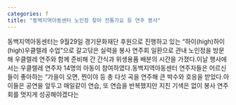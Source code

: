 ```yaml
---
categories: f
title: "동백지역아동센터 노인정 찾아 전통가요 등 연주 봉사"
---
```

동백지역아동센터는 9월29일 경기문화재단 후원으로 진행하고 있는 “하이(high)하이(high)우클렐레 수업”으로 갈고닦은 실력을 봉사 연주회 일환으로 관내 노인정을 방문해 우클렐레 연주와 함께 준비해 간 간식과 위생용품 배분의 시간을 가졌다.이날 행사에서는 우클렐레 연주자 14명의 아동이 참여하였다.동백지역아동센터 연주자들은 어르신들이 좋아하는 “가을이 오면, 찐이야 등 총 다섯 곡을 연주해 큰 박수와 호응을 받았다.아이들은 공연을 앞두고 매일같이 연습, 또 연습을 반복했지만 지친 기색은 없이 봉사 연주회를 멋지게 성공해야겠다는